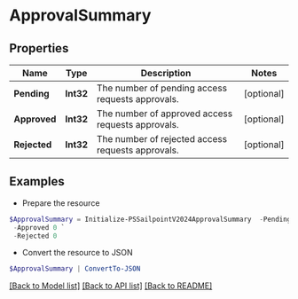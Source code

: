 # ApprovalSummary
## Properties

Name | Type | Description | Notes
------------ | ------------- | ------------- | -------------
**Pending** | **Int32** | The number of pending access requests approvals. | [optional] 
**Approved** | **Int32** | The number of approved access requests approvals. | [optional] 
**Rejected** | **Int32** | The number of rejected access requests approvals. | [optional] 

## Examples

- Prepare the resource
```powershell
$ApprovalSummary = Initialize-PSSailpointV2024ApprovalSummary  -Pending 0 `
 -Approved 0 `
 -Rejected 0
```

- Convert the resource to JSON
```powershell
$ApprovalSummary | ConvertTo-JSON
```

[[Back to Model list]](../README.md#documentation-for-models) [[Back to API list]](../README.md#documentation-for-api-endpoints) [[Back to README]](../README.md)

